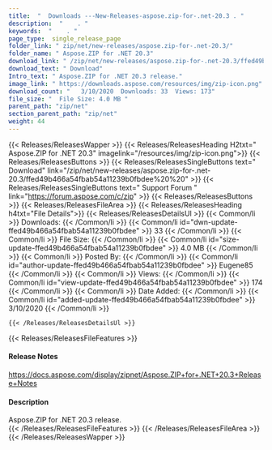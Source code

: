 ```yaml
---
title:  "  Downloads ---New-Releases-aspose.zip-for-.net-20.3 . " 
description:  "    . " 
keywords:  "    . " 
page_type:  single_release_page
folder_link: " zip/net/new-releases/aspose.zip-for-.net-20.3/"
folder_name: " Aspose.ZIP for .NET 20.3"
download_link: " /zip/net/new-releases/aspose.zip-for-.net-20.3/ffed49b466a54fbab54a11239b0fbdee"
download_text: " Download"
Intro_text: " Aspose.ZIP for .NET 20.3 release."
image_link: " https://downloads.aspose.com/resources/img/zip-icon.png"
download_count: "   3/10/2020  Downloads: 33  Views: 173"
file_size: "  File Size: 4.0 MB "
parent_path: "zip/net"
section_parent_path: "zip/net"
weight: 44 
---
```


{{< Releases/ReleasesWapper >}}
  {{< Releases/ReleasesHeading H2txt=" Aspose.ZIP for .NET 20.3" imagelink="/resources/img/zip-icon.png">}}
  {{< Releases/ReleasesButtons >}}
    {{< Releases/ReleasesSingleButtons text=" Download" link="/zip/net/new-releases/aspose.zip-for-.net-20.3/ffed49b466a54fbab54a11239b0fbdee%20%20" >}}
    {{< Releases/ReleasesSingleButtons text=" Support Forum " link="https://forum.aspose.com/c/zip" >}}
  {{< Releases/ReleasesButtons >}}
  {{< Releases/ReleasesFileArea >}}
    {{< Releases/ReleasesHeading h4txt="File Details">}}
    {{< Releases/ReleasesDetailsUl >}}
            {{< Common/li  >}} Downloads: {{< /Common/li >}} 
      {{< Common/li id="dwn-update-ffed49b466a54fbab54a11239b0fbdee" >}} 33 {{< /Common/li >}} 
      {{< Common/li  >}} File Size: {{< /Common/li >}} 
      {{< Common/li id="size-update-ffed49b466a54fbab54a11239b0fbdee" >}} 4.0 MB {{< /Common/li >}} 
      {{< Common/li  >}} Posted By: {{< /Common/li >}} 
      {{< Common/li id="author-update-ffed49b466a54fbab54a11239b0fbdee" >}} Eugene85 {{< /Common/li >}} 
      {{< Common/li  >}} Views: {{< /Common/li >}} 
      {{< Common/li id="view-update-ffed49b466a54fbab54a11239b0fbdee" >}} 174 {{< /Common/li >}} 
      {{< Common/li  >}} Date Added: {{< /Common/li >}} 
      {{< Common/li id="added-update-ffed49b466a54fbab54a11239b0fbdee" >}} 3/10/2020 {{< /Common/li >}} 

    {{< /Releases/ReleasesDetailsUl >}}

  {{< Releases/ReleasesFileFeatures >}}
      <h4>Release Notes</h4><div><a href="https://docs.aspose.com/display/zipnet/Aspose.ZIP+for+.NET+20.3+Release+Notes">https://docs.aspose.com/display/zipnet/Aspose.ZIP+for+.NET+20.3+Release+Notes</a></div><h4>Description</h4><div class="HTMLDescription">Aspose.ZIP for .NET 20.3 release.</div>
  {{< /Releases/ReleasesFileFeatures >}}
 {{< /Releases/ReleasesFileArea >}}
{{< /Releases/ReleasesWapper >}}


